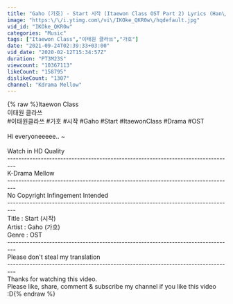 ```yaml
---
title: "Gaho (가호) - Start 시작 (Itaewon Class OST Part 2) Lyrics (Han\/Rom\/Eng\/가사)"
image: "https:\/\/i.ytimg.com\/vi\/IKOke_QKR0w\/hqdefault.jpg"
vid_id: "IKOke_QKR0w"
categories: "Music"
tags: ["Itaewon Class","이태원 클라쓰","가호"]
date: "2021-09-24T02:39:33+03:00"
vid_date: "2020-02-12T15:34:57Z"
duration: "PT3M23S"
viewcount: "10367113"
likeCount: "158795"
dislikeCount: "1307"
channel: "Kdrama Mellow"
---
```

{% raw %}Itaewon Class<br />이태원 클라쓰<br />#이태원클라쓰 #가호 #시작 #Gaho #Start #ItaewonClass #Drama #OST <br /><br />Hi everyoneeeee.. ~<br /><br />Watch in HD Quality<br />---------------------------------------------------------------------------------<br />K-Drama Mellow<br />---------------------------------------------------------------------------------<br />No Copyright Infingement Intended<br />---------------------------------------------------------------------------------<br />Title : Start (시작)<br />Artist : Gaho (가호)<br />Genre : OST<br />---------------------------------------------------------------------------------<br />Please don't steal my translation<br />---------------------------------------------------------------------------------<br />Thanks for watching this video.<br />Please like, share, comment &amp; subscribe my channel if you like this video :D{% endraw %}
